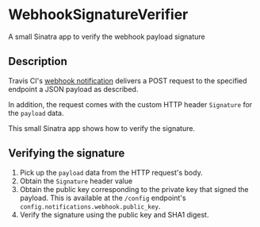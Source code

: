 # WebhookSignatureVerifier

A small Sinatra app to verify the webhook payload signature

## Description

Travis CI's [webhook notification](https://docs.travis-ci.com/user/notifications/#Webhook-notification)
delivers a POST request to the specified endpoint a JSON payload as
described.

In addition, the request comes with the custom HTTP header `Signature`
for the `payload` data.

This small Sinatra app shows how to verify the signature.

## Verifying the signature

1. Pick up the `payload` data from the HTTP request's body.
1. Obtain the `Signature` header value
1. Obtain the public key corresponding to the private key that signed the
  payload. This is available at the `/config` endpoint's `config.notifications.webhook.public_key`.
1. Verify the signature using the public key and SHA1 digest.